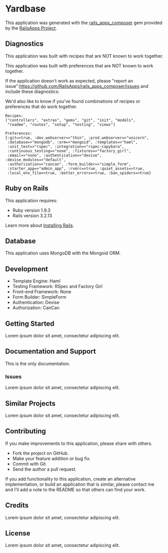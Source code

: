 # Yardbase

This application was generated with the [rails_apps_composer](https://github.com/RailsApps/rails_apps_composer) gem provided by the [RailsApps Project](http://railsapps.github.com/).

## Diagnostics

This application was built with recipes that are NOT known to work together.

This application was built with preferences that are NOT known to work together.

If the application doesn't work as expected, please "report an issue":https://github.com/RailsApps/rails_apps_composer/issues and include these diagnostics:

We'd also like to know if you've found combinations of recipes or preferences that do work together.

    Recipes:
    ["controllers", "extras", "gems", "git", "init", "models",
     "readme", "routes", "setup", "testing", "views"]

    Preferences:
    {:git=>true, :dev_webserver=>"thin", :prod_webserver=>"unicorn",
     :database=>"mongodb", :orm=>"mongoid", :templates=>"haml",
     :unit_test=>"rspec", :integration=>"rspec-capybara",
     :continuous_testing=>"none", :fixtures=>"factory_girl",
     :email=>"none", :authentication=>"devise", :devise_modules=>"default",
     :authorization=>"cancan", :form_builder=>"simple_form",
     :starter_app=>"admin_app", :rvmrc=>true, :quiet_assets=>true,
     :local_env_file=>true, :better_errors=>true, :ban_spiders=>true}

## Ruby on Rails

This application requires:

* Ruby version 1.9.3
* Rails version 3.2.13

Learn more about [Installing Rails](http://railsapps.github.com/installing-rails.html).

## Database

This application uses MongoDB with the Mongoid ORM.

## Development

* Template Engine: Haml
* Testing Framework: RSpec and Factory Girl
* Front-end Framework: None
* Form Builder: SimpleForm
* Authentication: Devise
* Authorization: CanCan





## Getting Started

Lorem ipsum dolor sit amet, consectetur adipiscing elit.

## Documentation and Support

This is the only documentation.

### Issues

Lorem ipsum dolor sit amet, consectetur adipiscing elit.

## Similar Projects

Lorem ipsum dolor sit amet, consectetur adipiscing elit.

## Contributing

If you make improvements to this application, please share with others.

* Fork the project on GitHub.
* Make your feature addition or bug fix.
* Commit with Git.
* Send the author a pull request.

If you add functionality to this application, create an alternative implementation, or build an application that is similar, please contact me and I'll add a note to the README so that others can find your work.

## Credits

Lorem ipsum dolor sit amet, consectetur adipiscing elit.

## License

Lorem ipsum dolor sit amet, consectetur adipiscing elit.
